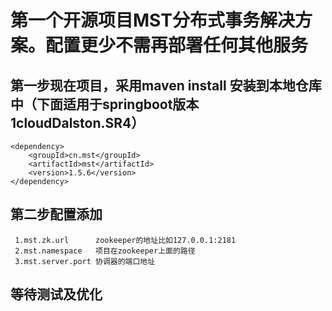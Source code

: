 # 第一个开源项目MST分布式事务解决方案。配置更少不需再部署任何其他服务

## 第一步现在项目，采用maven install 安装到本地仓库中（下面适用于springboot版本1cloudDalston.SR4）
```
<dependency>
	<groupId>cn.mst</groupId>
	<artifactId>mst</artifactId>
	<version>1.5.6</version>
</dependency>
```
## 第二步配置添加
```
 1.mst.zk.url      zookeeper的地址比如127.0.0.1:2181
 2.mst.namespace   项目在zookeeper上面的路径
 3.mst.server.port 协调器的端口地址
 ```
 
## 等待测试及优化


